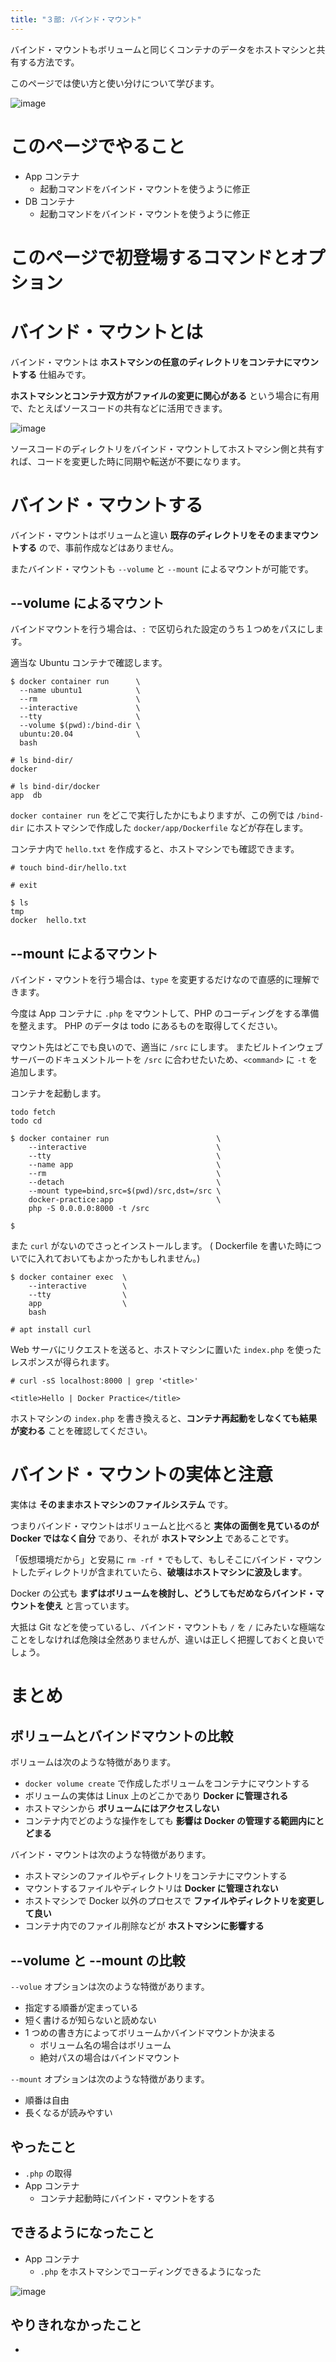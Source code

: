 ```yaml
---
title: "３部: バインド・マウント"
---
```


バインド・マウントもボリュームと同じくコンテナのデータをホストマシンと共有する方法です。

このページでは使い方と使い分けについて学びます。

![image](/images/structure/structure.080.jpeg)

# このページでやること
- App コンテナ
  - 起動コマンドをバインド・マウントを使うように修正
- DB コンテナ
    - 起動コマンドをバインド・マウントを使うように修正

# このページで初登場するコマンドとオプション

# バインド・マウントとは
バインド・マウントは **ホストマシンの任意のディレクトリをコンテナにマウントする** 仕組みです。

**ホストマシンとコンテナ双方がファイルの変更に関心がある** という場合に有用で、たとえばソースコードの共有などに活用できます。

![image](/images/structure/structure.081.jpeg)

ソースコードのディレクトリをバインド・マウントしてホストマシン側と共有すれば、コードを変更した時に同期や転送が不要になります。

# バインド・マウントする
バインド・マウントはボリュームと違い **既存のディレクトリをそのままマウントする** ので、事前作成などはありません。

またバインド・マウントも `--volume` と `--mount` によるマウントが可能です。

## --volume によるマウント
バインドマウントを行う場合は、`:` で区切られた設定のうち１つめをパスにします。

適当な Ubuntu コンテナで確認します。

```:Host Machine
$ docker container run      \
  --name ubuntu1            \
  --rm                      \
  --interactive             \
  --tty                     \
  --volume $(pwd):/bind-dir \
  ubuntu:20.04              \
  bash

# ls bind-dir/
docker

# ls bind-dir/docker
app  db
```

`docker container run` をどこで実行したかにもよりますが、この例では `/bind-dir` にホストマシンで作成した `docker/app/Dockerfile` などが存在します。

コンテナ内で `hello.txt` を作成すると、ホストマシンでも確認できます。

```:Container
# touch bind-dir/hello.txt

# exit

$ ls                                                                                                                                                                                                    tmp
docker  hello.txt
```

## --mount によるマウント
バインド・マウントを行う場合は、`type` を変更するだけなので直感的に理解できます。

今度は App コンテナに `.php` をマウントして、PHP のコーディングをする準備を整えます。
PHP のデータは todo にあるものを取得してください。

マウント先はどこでも良いので、適当に `/src` にします。
またビルトインウェブサーバーのドキュメントルートを `/src` に合わせたいため、`<command>` に `-t` を追加します。

コンテナを起動します。

```:Host Machine
todo fetch
todo cd

$ docker container run                        \
    --interactive                             \
    --tty                                     \
    --name app                                \
    --rm                                      \
    --detach                                  \
    --mount type=bind,src=$(pwd)/src,dst=/src \
    docker-practice:app                       \
    php -S 0.0.0.0:8000 -t /src

$    
```

また `curl` がないのでさっとインストールします。
( Dockerfile を書いた時についでに入れておいてもよかったかもしれません。)

```:Host Machine
$ docker container exec  \
    --interactive        \
    --tty                \
    app                  \
    bash

# apt install curl
```

Web サーバにリクエストを送ると、ホストマシンに置いた `index.php` を使ったレスポンスが得られます。

```:Container
# curl -sS localhost:8000 | grep '<title>'

<title>Hello | Docker Practice</title>
```

ホストマシンの `index.php` を書き換えると、**コンテナ再起動をしなくても結果が変わる** ことを確認してください。

# バインド・マウントの実体と注意
実体は **そのままホストマシンのファイルシステム** です。

つまりバインド・マウントはボリュームと比べると **実体の面倒を見ているのが Docker ではなく自分** であり、それが **ホストマシン上** であることです。

「仮想環境だから」と安易に `rm -rf *` でもして、もしそこにバインド・マウントしたディレクトリが含まれていたら、**破壊はホストマシンに波及します**。

Docker の公式も **まずはボリュームを検討し、どうしてもだめならバインド・マウントを使え** と言っています。

大抵は Git などを使っているし、バインド・マウントも `/` を `/` にみたいな極端なことをしなければ危険は全然ありませんが、違いは正しく把握しておくと良いでしょう。

# まとめ
## ボリュームとバインドマウントの比較
ボリュームは次のような特徴があります。

- `docker volume create` で作成したボリュームをコンテナにマウントする
- ボリュームの実体は Linux 上のどこかであり **Docker に管理される**
- ホストマシンから **ボリュームにはアクセスしない**
- コンテナ内でどのような操作をしても **影響は Docker の管理する範囲内にとどまる**

バインド・マウントは次のような特徴があります。

- ホストマシンのファイルやディレクトリをコンテナにマウントする
- マウントするファイルやディレクトリは **Docker に管理されない**
- ホストマシンで Docker 以外のプロセスで **ファイルやディレクトリを変更して良い**
- コンテナ内でのファイル削除などが **ホストマシンに影響する**

## --volume と --mount の比較
`--volue` オプションは次のような特徴があります。

- 指定する順番が定まっている
- 短く書けるが知らないと読めない
- 1 つめの書き方によってボリュームかバインドマウントか決まる
  - ボリューム名の場合はボリューム
  - 絶対パスの場合はバインドマウント

`--mount` オプションは次のような特徴があります。

- 順番は自由
- 長くなるが読みやすい

## やったこと
- `.php` の取得
- App コンテナ
    - コンテナ起動時にバインド・マウントをする

## できるようになったこと
- App コンテナ
  - `.php` をホストマシンでコーディングできるようになった

![image](/images/structure/structure.080.jpeg)

## やりきれなかったこと
- 
